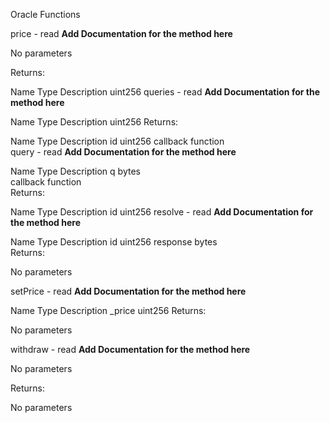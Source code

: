 Oracle
Functions

price - read
**Add Documentation for the method here**

No parameters

Returns:

Name	Type	Description
uint256	
queries - read
**Add Documentation for the method here**

Name	Type	Description
uint256	
Returns:

Name	Type	Description
id	uint256	
callback	function	
query - read
**Add Documentation for the method here**

Name	Type	Description
q	bytes	
callback	function	
Returns:

Name	Type	Description
id	uint256	
resolve - read
**Add Documentation for the method here**

Name	Type	Description
id	uint256	
response	bytes	
Returns:

No parameters

setPrice - read
**Add Documentation for the method here**

Name	Type	Description
_price	uint256	
Returns:

No parameters

withdraw - read
**Add Documentation for the method here**

No parameters

Returns:

No parameters
